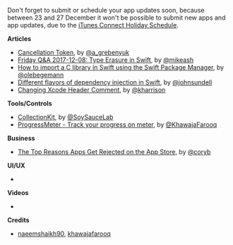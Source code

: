 Don't forget to submit or schedule your app updates soon, because between 23 and 27 December it won't be possible to submit new apps and app updates, due to the [iTunes Connect Holiday Schedule](https://developer.apple.com/news/?id=12132017a).

**Articles**

* [Cancellation Token](http://kean.github.io/post/cancellation-token), by [@a_grebenyuk](https://twitter.com/a_grebenyuk)
* [Friday Q&A 2017-12-08: Type Erasure in Swift](https://www.mikeash.com/pyblog/friday-qa-2017-12-08-type-erasure-in-swift.html), by [@mikeash](https://twitter.com/mikeash)
* [How to import a C library in Swift using the Swift Package Manager](https://oleb.net/blog/2017/12/importing-c-library-into-swift/), by [@olebegemann](https://twitter.com/olebegemann)
* [Different flavors of dependency injection in Swift](https://www.swiftbysundell.com/posts/different-flavors-of-dependency-injection-in-swift), by [@johnsundell](https://twitter.com/johnsundell)
* [Changing Xcode Header Comment](https://useyourloaf.com/blog/changing-xcode-header-comment/), by [@kharrison](https://twitter.com/kharrison)

**Tools/Controls**

* [CollectionKit](https://github.com/SoySauceLab/CollectionKit), by [@SoySauceLab](https://github.com/SoySauceLab)
* [ProgressMeter - Track your progress on meter](https://github.com/khawajafarooq/ProgressMeter), by [@KhawajaFarooq](https://twitter.com/khfarooq)

**Business**

* [The Top Reasons Apps Get Rejected on the App Store](http://martiancraft.com/blog/2017/12/app-rejection/), by [@coryb](http://twitter.com/coryb)

**UI/UX**

* 

**Videos**

* 

**Credits**

* [naeemshaikh90](https://github.com/naeemshaikh90), [khawajafarooq](https://github.com/khawajafarooq)
